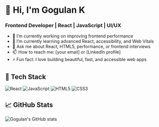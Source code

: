# 👋 Hi, I'm Gogulan K
### Frontend Developer | React | JavaScript | UI/UX

- 🔭 I’m currently working on improving frontend performance
- 🌱 I’m currently learning advanced React, accessibility, and Web Vitals
- 💬 Ask me about React, HTML5, performance, or frontend interviews
- 📫 How to reach me: [your email] or [LinkedIn profile]
- ⚡ Fun fact: I love building beautiful, fast, and accessible web apps

## 🚀 Tech Stack
![React](https://img.shields.io/badge/-React-61DAFB?logo=react&logoColor=white&style=flat)
![JavaScript](https://img.shields.io/badge/-JavaScript-F7DF1E?logo=javascript&logoColor=black&style=flat)
![HTML5](https://img.shields.io/badge/-HTML5-E34F26?logo=html5&logoColor=white&style=flat)
![CSS3](https://img.shields.io/badge/-CSS3-1572B6?logo=css3&logoColor=white&style=flat)

## 📈 GitHub Stats
![Gogulan's GitHub stats](https://github-readme-stats.vercel.app/api?username=Gogulan108&show_icons=true&theme=radical)
